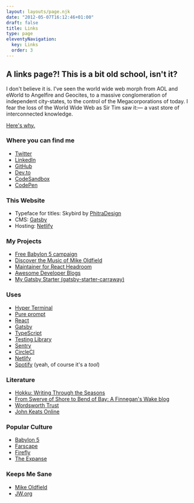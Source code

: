 ```yaml
---
layout: layouts/page.njk
date: "2012-05-07T16:12:46+01:00"
draft: false
title: Links
type: page
eleventyNavigation:
  key: Links
  order: 3
---
```


## A links page?! This is a bit old school, isn't it?

I don't believe it is. I've seen the world wide web morph from AOL and eWorld to Angelfire and Geocites, to a massive conglomeration of independent city-states, to the control of the Megacorporations of today. I fear the loss of the World Wide Web as Sir Tim saw it:— a vast store of interconnected knowledge.

[Here's why.](https://medium.com/matter/the-web-we-have-to-save-2eb1fe15a426)


### Where you can find me

- [Twitter](https://twitter.com/muzzlehatch_)
- [LinkedIn](https://www.linkedin.com/in/benjaminread1980/)
- [GitHub](https://github.com/endymion1818/)
- [Dev.to](https://dev.to/endymion1818)
- [CodeSandbox](https://codesandbox.io/u/endymion1818)
- [CodePen](https://codepen.io/endymion1818)

### This Website

- Typeface for titles: Skybird by [PhitraDesign](https://phitradesign-fonts.com/)
- CMS: [Gatsby](https://gatsbyjs.org)
- Hosting: [Netlify](https://www.netlify.com)

### My Projects
- [Free Babylon 5 campaign](https://freebabylon5.com)
- [Discover the Music of Mike Oldfield](https://discovermikeoldfield.info)
- [Maintainer for React Headroom](https://github.com/KyleAMathews/react-headroom/)
- [Awesome Developer Blogs](https://github.com/endymion1818/awesome-developer-blogs)
- [My Gatsby Starter (gatsby-starter-carraway)](https://www.gatsbyjs.org/starters/endymion1818/gatsby-starter-carraway/)

### Uses
- [Hyper Terminal](https://hyper.is)
- [Pure prompt](https://github.com/sindresorhus/pure)
- [React](https://reactjs.org/)
- [Gatsby](https://www.gatsbyjs.org/)
- [TypeScript](https://www.typescriptlang.org)
- [Testing Library](https://testing-library.com/react/)
- [Sentry](https://sentry.io/welcome/)
- [CircleCI](https://circleci.com)
- [Netlify](https://netlify.com)
- [Spotify](https://www.spotify.com/uk/) (yeah, of course it's a _tool_)

### Literature
- [Hokku: Writing Through the Seasons](https://github.com)
- [From Swerve of Shore to Bend of Bay: A Finnegan's Wake blog](https://peterchrisp.blogspot.com)
- [Wordsworth Trust](https://wordsworth.org.uk)
- [John Keats Online](https://john-keats.com)

### Popular Culture
- [Babylon 5](https://freebabylon5.com)
- [Farscape](https://www.farscapeworld.com)
- [Firefly](https://browncoats.com)
- [The Expanse](https://theexpanselives.com)

### Keeps Me Sane
- [Mike Oldfield](https://mikeoldfieldofficial.com)
- [JW.org](https://www.jw.org)
